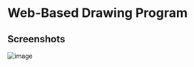 # Web-Based Drawing Program
## Screenshots
![image](https://user-images.githubusercontent.com/58489322/169411182-a52e0fa0-79fa-4965-ae8e-7742dbe13ed4.png)
